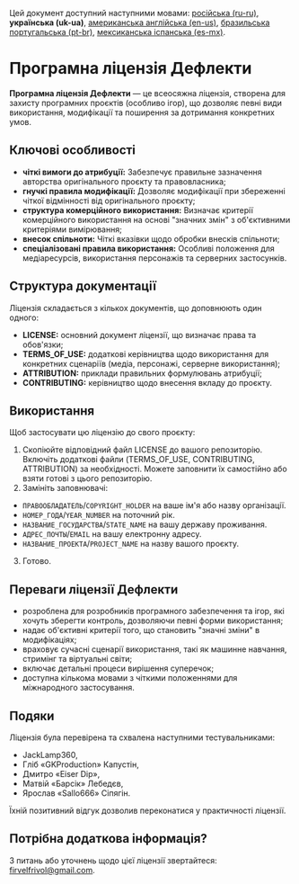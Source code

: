 Цей документ доступний наступними мовами: [російська (ru-ru)](/other-langs/README_ru-ru.md), **українська (uk-ua)**, [американська англійська (en-us)](/README.md), [бразильська португальська (pt-br)](/other-langs/README_pt-br.md), [мексиканська іспанська (es-mx)](/other-langs/README_es-mx.md).

# Програмна ліцензія Дефлекти

**Програмна ліцензія Дефлекти** — це всеосяжна ліцензія, створена для захисту програмних проєктів (особливо ігор), що дозволяє певні види використання, модифікації та поширення за дотримання конкретних умов.

## Ключові особливості

* **чіткі вимоги до атрибуції:** Забезпечує правильне зазначення авторства оригінального проєкту та правовласника;
* **гнучкі правила модифікації:** Дозволяє модифікації при збереженні чіткої відмінності від оригінального проєкту;
* **структура комерційного використання:** Визначає критерії комерційного використання на основі "значних змін" з об'єктивними критеріями вимірювання;
* **внесок спільноти:** Чіткі вказівки щодо обробки внесків спільноти;
* **спеціалізовані правила використання:** Особливі положення для медіаресурсів, використання персонажів та серверних застосунків.

## Структура документації

Ліцензія складається з кількох документів, що доповнюють один одного:

* **LICENSE:** основний документ ліцензії, що визначає права та обов'язки;
* **TERMS_OF_USE:** додаткові керівництва щодо використання для конкретних сценаріїв (медіа, персонажі, серверне використання);
* **ATTRIBUTION:** приклади правильних формулювань атрибуції;
* **CONTRIBUTING:** керівництво щодо внесення вкладу до проєкту.

## Використання

Щоб застосувати цю ліцензію до свого проєкту:

1. Скопіюйте відповідний файл LICENSE до вашого репозиторію. Включіть додаткові файли (TERMS_OF_USE, CONTRIBUTING, ATTRIBUTION) за необхідності. Можете заповнити їх самостійно або взяти готові з цього репозиторію.
2. Замініть заповнювачі:
  * `ПРАВООБЛАДАТЕЛЬ`/`COPYRIGHT_HOLDER` на ваше ім'я або назву організації.
  * `НОМЕР_ГОДА`/`YEAR_NUMBER` на поточний рік.
  * `НАЗВАНИЕ_ГОСУДАРСТВА`/`STATE_NAME` на вашу державу проживання.
  * `АДРЕС_ПОЧТЫ`/`EMAIL` на вашу електронну адресу.
  * `НАЗВАНИЕ_ПРОЕКТА`/`PROJECT_NAME` на назву вашого проєкту.
3. Готово.

## Переваги ліцензії Дефлекти

* розроблена для розробників програмного забезпечення та ігор, які хочуть зберегти контроль, дозволяючи певні форми використання;
* надає об'єктивні критерії того, що становить "значні зміни" в модифікаціях;
* враховує сучасні сценарії використання, такі як машинне навчання, стримінг та віртуальні світи;
* включає детальні процеси вирішення суперечок;
* доступна кількома мовами з чіткими положеннями для міжнародного застосування.

## Подяки

Ліцензія була перевірена та схвалена наступними тестувальниками:

* JackLamp360,
* Гліб «GKProduction» Капустін,
* Дмитро «Eiser Dip»,
* Матвій «Барсік» Лебедєв,
* Ярослав «Sallo666» Сіпягін.

Їхній позитивний відгук дозволив переконатися у практичності ліцензії.

## Потрібна додаткова інформація?

З питань або уточнень щодо цієї ліцензії звертайтеся: <firvelfrivol@gmail.com>.
